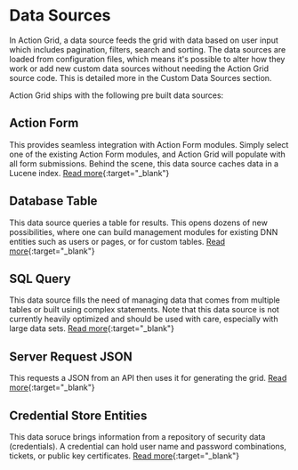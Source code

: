 # Data Sources

In Action Grid, a data source feeds the grid with data based on user input which includes pagination, filters, search and sorting. The data sources are loaded from configuration files, which means it's possible to alter how they work or add new custom data sources without needing the Action Grid source code. This is detailed more in the Custom Data Sources section.

Action Grid ships with the following pre built data sources:

## Action Form

This provides seamless integration with Action Form modules. Simply select one of the existing Action Form modules, and Action Grid will populate with all form submissions. Behind the scene, this data source caches data in a Lucene index. [Read more](/action-grid/data-sources/action-form.html){:target="_blank"}

## Database Table

This data source queries a table for results. This opens dozens of new possibilities, where one can build management modules for existing DNN entities such as users or pages, or for custom tables. [Read more](/action-grid/data-sources/database-table.html){:target="_blank"}

## SQL Query

This data source fills the need of managing data that comes from multiple tables or built using complex statements. Note that this data source is not currently heavily optimized and should be used with care, especially with large data sets. [Read more](/action-grid/data-sources/sql-query.html){:target="_blank"}

## Server Request JSON

This requests a JSON from an API then uses it for generating the grid. [Read more](/action-grid/data-sources/server-json.html){:target="_blank"}

## Credential Store Entities

This data soruce brings information from a repository of security data (credentials). A credential can hold user name and password combinations, tickets, or public key certificates. [Read more](/action-grid/data-sources/credential-store.html){:target="_blank"}
